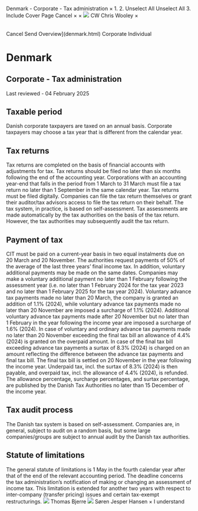 Denmark - Corporate - Tax administration
×
1.
2.
Unselect All
Unselect All
3.
Include Cover Page
Cancel
×
×
![](-/media/world-wide-tax-summaries/attachments/global---chris-wooley.ashx%3Frev=ac5e5f3223b34096b1afc2a6009c7320&revision=ac5e5f32-23b3-4096-b1af-c2a6009c7320&hash=859B7ADC84DC2CBEC9760E9E6EE7DE6D0A8BFCDF)
CW
Chris Wooley
×
######
Cancel
Send
Overview](denmark.html)
Corporate
Individual
# Denmark
## Corporate - Tax administration
Last reviewed - 04 February 2025
## Taxable period
Danish corporate taxpayers are taxed on an annual basis. Corporate taxpayers may choose a tax year that is different from the calendar year.
## Tax returns
Tax returns are completed on the basis of financial accounts with adjustments for tax. Tax returns should be filed no later than six months following the end of the accounting year. Corporations with an accounting year-end that falls in the period from 1 March to 31 March must file a tax return no later than 1 September in the same calendar year.
Tax returns must be filed digitally. Companies can file the tax return themselves or grant their auditor/tax advisors access to file the tax return on their behalf.
The tax system, in practice, is based on self-assessment. Tax assessments are made automatically by the tax authorities on the basis of the tax return. However, the tax authorities may subsequently audit the tax return.
## Payment of tax
CIT must be paid on a current-year basis in two equal instalments due on 20 March and 20 November. The authorities request payments of 50% of the average of the last three years’ final income tax. In addition, voluntary additional payments may be made on the same dates. Companies may make a voluntary additional payment no later than 1 February following the assessment year (i.e. no later than 1 February 2024 for the tax year 2023 and no later than 1 February 2025 for the tax year 2024).
Voluntary advance tax payments made no later than 20 March, the company is granted an addition of 1.1% (2024), while voluntary advance tax payments made no later than 20 November are imposed a surcharge of 1.1% (2024). Additional voluntary advance tax payments made after 20 November but no later than 1 February in the year following the income year are imposed a surcharge of 1.6% (2024).
In case of voluntary and ordinary advance tax payments made no later than 20 November exceeding the final tax bill an allowance of 4.4% (2024) is granted on the overpaid amount. In case of the final tax bill exceeding advance tax payments a surtax of 8.3% (2024) is charged on an amount reflecting the difference between the advance tax payments and final tax bill.
The final tax bill is settled on 20 November in the year following the income year. Underpaid tax, incl. the surtax of 8.3% (2024) is then payable, and overpaid tax, incl. the allowance of 4.4% (2024), is refunded.
The allowance percentage, surcharge percentages, and surtax percentage, are published by the Danish Tax Authorities no later than 15 December of the income year.
## Tax audit process
The Danish tax system is based on self-assessment. Companies are, in general, subject to audit on a random basis, but some large companies/groups are subject to annual audit by the Danish tax authorities.
## Statute of limitations
The general statute of limitations is 1 May in the fourth calendar year after that of the end of the relevant accounting period. The deadline concerns the tax administration’s notification of making or changing an assessment of income tax. This limitation is extended for another two years with respect to inter-company (transfer pricing) issues and certain tax-exempt restructurings.
![](-/media/world-wide-tax-summaries/attachments/denmark---thomas_bjerre.ashx%3Frev=82e26a1f1acf40aea43119d24be1bc9d&revision=82e26a1f-1acf-40ae-a431-19d24be1bc9d&hash=83CC49725A604DE21C4675202994F548F139B0B4)
Thomas Bjerre
![](-/media/world-wide-tax-summaries/attachments/denmark---soren-jesper-hansen.ashx%3Frev=f6e2aabe62424e24a050890d88b11939&revision=f6e2aabe-6242-4e24-a050-890d88b11939&hash=8D6C7F9A185779F24AF5481016200A038627E549)
Søren Jesper Hansen
×
I understand